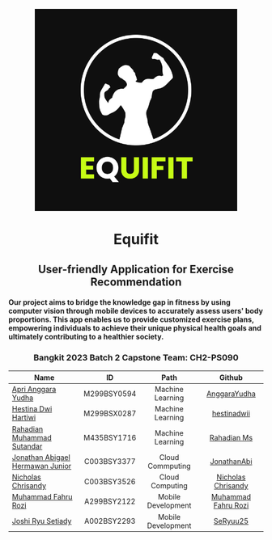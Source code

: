 <p align="center">
  <img align="center" width="400" src="/profile/White.png" />
</p>
<h1 align="center">Equifit</h1>
<h2 align="center">User-friendly Application for Exercise Recommendation</h2>
<h4>Our project aims to bridge the knowledge gap in fitness by using computer vision through mobile devices to accurately assess users' body proportions. This app enables us to provide customized exercise plans, empowering individuals to achieve their unique physical health goals and ultimately contributing to a healthier society. </h4>

<h3 align="center">Bangkit 2023 Batch 2 Capstone Team: CH2-PS090</h3>

| Name                             | ID            | Path               | Github                                                  | 
| -------------------------------- |:-------------:|:------------------:|:-------------------------------------------------------:|
| [Apri Anggara Yudha](https://www.linkedin.com/in/apri-anggara-yudha-738030291/)               | M299BSY0594   | Machine Learning   | [AnggaraYudha](https://github.com/AnggaraYudha)         |
| [Hestina Dwi Hartiwi](https://www.linkedin.com/in/hestinadwi/)             | M299BSX0287   | Machine Learning   | [hestinadwii](https://github.com/hestinadwii)           |
| [Rahadian Muhammad Sutandar](https://www.linkedin.com/in/rahadianms/)       | M435BSY1716   | Machine Learning   | [Rahadian Ms](https://github.com/rahadianMs)            |
| [Jonathan Abigael Hermawan Junior](https://www.linkedin.com/in/jonathanabi/) | C003BSY3377   | Cloud Commputing   | [JonathanAbi](https://github.com/JonathanAbi)           |
| [Nicholas Chrisandy](https://www.linkedin.com/in/nchrisandy/)               | C003BSY3526   | Cloud Computing    | [Nicholas Chrisandy](https://github.com/KoceOey)        |
| [Muhammad Fahru Rozi](https://www.linkedin.com/in/muhammadfahru/)              | A299BSY2122   | Mobile Development | [Muhammad Fahru Rozi](https://github.com/MuhammadFahru) |
| [Joshi Ryu Setiady](https://www.linkedin.com/in/joshi-ryu-setiady-466a37279/)              | A002BSY2293   | Mobile Development | [SeRyuu25](https://github.com/SeRyuu25)                 |
